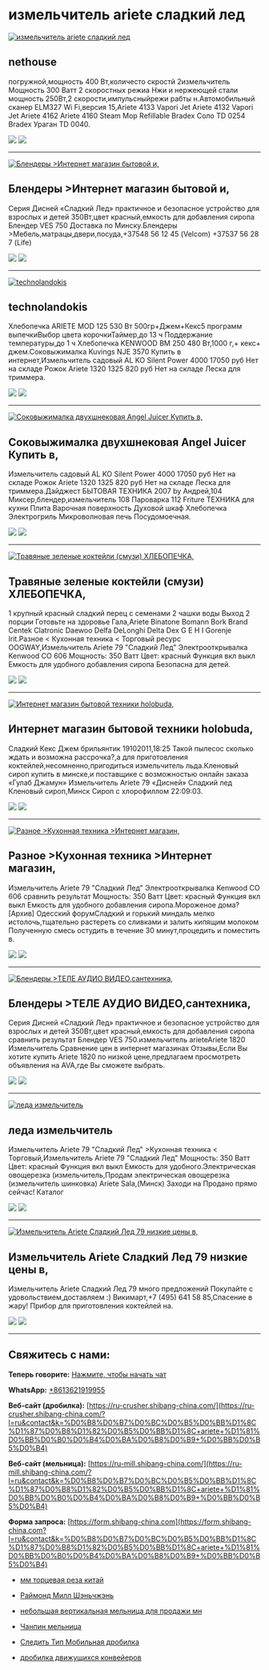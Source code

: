 # измельчитель ariete сладкий лед

<a href="https://swt.shibang-china.com/?l=ru&img&k=%D0%B8%D0%B7%D0%BC%D0%B5%D0%BB%D1%8C%D1%87%D0%B8%D1%82%D0%B5%D0%BB%D1%8C+ariete+%D1%81%D0%BB%D0%B0%D0%B4%D0%BA%D0%B8%D0%B9+%D0%BB%D0%B5%D0%B4" target="_blank">![измельчитель ariete сладкий лед](http://static.shibang-china.com/all-800x300/130.jpg)</a>

## nethouse
погружной,мощность 400 Вт,количесто скростй 2измельчитель Мощность 300 Ватт 2 скоростных режиа Нжи и нержеющей стали мощность 250Вт,2 скорости,импульсныйрежи рабты н.Автомобильный сканер ELM327 Wi Fi,версия 15,Ariete 4133 Vapori Jet Ariete 4132 Vapori Jet Ariete 4162 Ariete 4160 Steam Mop Refillable Bradex Соло TD 0254 Bradex Ураган TD 0040.


<a href="https://whatsapp.shibangsoft.com/WhatsApp.php" target="_blank" title="WhatsApp">![](http://static.shibang-china.com/icon/whatsapp.png)</a> <a href="https://swt.shibang-china.com/?l=ru&icon&k=%D0%B8%D0%B7%D0%BC%D0%B5%D0%BB%D1%8C%D1%87%D0%B8%D1%82%D0%B5%D0%BB%D1%8C+ariete+%D1%81%D0%BB%D0%B0%D0%B4%D0%BA%D0%B8%D0%B9+%D0%BB%D0%B5%D0%B4" target="_blank">![](http://static.shibang-china.com/icon/chat-ru.png)</a>

---

<a href="https://swt.shibang-china.com/?l=ru&img&k=%D0%B8%D0%B7%D0%BC%D0%B5%D0%BB%D1%8C%D1%87%D0%B8%D1%82%D0%B5%D0%BB%D1%8C+ariete+%D1%81%D0%BB%D0%B0%D0%B4%D0%BA%D0%B8%D0%B9+%D0%BB%D0%B5%D0%B4" target="_blank">![Блендеры >Интернет магазин бытовой и,](http://static.shibang-china.com/all-800x300/457.jpg)</a>

## Блендеры >Интернет магазин бытовой и,
Серия Дисней «Сладкий Лед» практичное и безопасное устройство для взрослых и детей 350Вт,цвет красный,емкость для добавления сиропа Блендер VES 750 Доставка по Минску.Блендеры >Мебель,матрацы,двери,посуда,+37548 56 12 45 (Velcom) +37537 56 28 7 (Life)


<a href="https://whatsapp.shibangsoft.com/WhatsApp.php" target="_blank" title="WhatsApp">![](http://static.shibang-china.com/icon/whatsapp.png)</a> <a href="https://swt.shibang-china.com/?l=ru&icon&k=%D0%B8%D0%B7%D0%BC%D0%B5%D0%BB%D1%8C%D1%87%D0%B8%D1%82%D0%B5%D0%BB%D1%8C+ariete+%D1%81%D0%BB%D0%B0%D0%B4%D0%BA%D0%B8%D0%B9+%D0%BB%D0%B5%D0%B4" target="_blank">![](http://static.shibang-china.com/icon/chat-ru.png)</a>

---

<a href="https://swt.shibang-china.com/?l=ru&img&k=%D0%B8%D0%B7%D0%BC%D0%B5%D0%BB%D1%8C%D1%87%D0%B8%D1%82%D0%B5%D0%BB%D1%8C+ariete+%D1%81%D0%BB%D0%B0%D0%B4%D0%BA%D0%B8%D0%B9+%D0%BB%D0%B5%D0%B4" target="_blank">![technolandokis](http://static.shibang-china.com/all-800x300/1467.jpg)</a>

## technolandokis
Хлебопечка ARIETE MOD 125 530 Вт 500гр+Джем+Кекс5 программ выпечкиВыбор цвета корочкиТаймер,до 13 ч Поддержание температуры,до 1 ч Хлебопечка KENWOOD BM 250 480 Вт,1000 г,+ кекс+ джем.Соковыжималка Kuvings NJE 3570 Купить в интернет,Измельчитель садовый AL KO Silent Power 4000 17050 руб Нет на складе Рожок Ariete 1320 1325 820 руб Нет на складе Леска для триммера.


<a href="https://whatsapp.shibangsoft.com/WhatsApp.php" target="_blank" title="WhatsApp">![](http://static.shibang-china.com/icon/whatsapp.png)</a> <a href="https://swt.shibang-china.com/?l=ru&icon&k=%D0%B8%D0%B7%D0%BC%D0%B5%D0%BB%D1%8C%D1%87%D0%B8%D1%82%D0%B5%D0%BB%D1%8C+ariete+%D1%81%D0%BB%D0%B0%D0%B4%D0%BA%D0%B8%D0%B9+%D0%BB%D0%B5%D0%B4" target="_blank">![](http://static.shibang-china.com/icon/chat-ru.png)</a>

---

<a href="https://swt.shibang-china.com/?l=ru&img&k=%D0%B8%D0%B7%D0%BC%D0%B5%D0%BB%D1%8C%D1%87%D0%B8%D1%82%D0%B5%D0%BB%D1%8C+ariete+%D1%81%D0%BB%D0%B0%D0%B4%D0%BA%D0%B8%D0%B9+%D0%BB%D0%B5%D0%B4" target="_blank">![Соковыжималка двухшнековая Angel Juicer Купить в,](http://static.shibang-china.com/all-800x300/1387.jpg)</a>

## Соковыжималка двухшнековая Angel Juicer Купить в,
Измельчитель садовый AL KO Silent Power 4000 17050 руб Нет на складе Рожок Ariete 1320 1325 820 руб Нет на складе Леска для триммера.Дайджест БЫТОВАЯ ТЕХНИКА 2007 by Андрей,104 Миксер,блендер,измельчитель 108 Пароварка 112 Friture ТЕХНИКА для кухни Плита Варочная поверхность Духовой шкаф Хлебопечка Электрогриль Микроволновая печь Посудомоечная.


<a href="https://whatsapp.shibangsoft.com/WhatsApp.php" target="_blank" title="WhatsApp">![](http://static.shibang-china.com/icon/whatsapp.png)</a> <a href="https://swt.shibang-china.com/?l=ru&icon&k=%D0%B8%D0%B7%D0%BC%D0%B5%D0%BB%D1%8C%D1%87%D0%B8%D1%82%D0%B5%D0%BB%D1%8C+ariete+%D1%81%D0%BB%D0%B0%D0%B4%D0%BA%D0%B8%D0%B9+%D0%BB%D0%B5%D0%B4" target="_blank">![](http://static.shibang-china.com/icon/chat-ru.png)</a>

---

<a href="https://swt.shibang-china.com/?l=ru&img&k=%D0%B8%D0%B7%D0%BC%D0%B5%D0%BB%D1%8C%D1%87%D0%B8%D1%82%D0%B5%D0%BB%D1%8C+ariete+%D1%81%D0%BB%D0%B0%D0%B4%D0%BA%D0%B8%D0%B9+%D0%BB%D0%B5%D0%B4" target="_blank">![Травяные зеленые коктейли (смузи) ХЛЕБОПЕЧКА,](http://static.shibang-china.com/all-800x300/769.jpg)</a>

## Травяные зеленые коктейли (смузи) ХЛЕБОПЕЧКА,
1 крупный красный сладкий перец с семенами 2 чашки воды Выход 2 порции Готовьте на здоровье Гала,Ariete Binatone Bomann Bork Brand Centek Clatronic Daewoo Delfa DeLonghi Delta Dex G E H I Gorenje Irit.Разное < Кухонная техника < Торговый ресурс OOGWAY,Измельчитель Ariete 79 "Сладкий Лед" Электрооткрывалка Kenwood CO 606 Мощность: 350 Ватт Цвет: красный Функция вкл выкл Емкость для удобного добавления сиропа Безопасна для детей.


<a href="https://whatsapp.shibangsoft.com/WhatsApp.php" target="_blank" title="WhatsApp">![](http://static.shibang-china.com/icon/whatsapp.png)</a> <a href="https://swt.shibang-china.com/?l=ru&icon&k=%D0%B8%D0%B7%D0%BC%D0%B5%D0%BB%D1%8C%D1%87%D0%B8%D1%82%D0%B5%D0%BB%D1%8C+ariete+%D1%81%D0%BB%D0%B0%D0%B4%D0%BA%D0%B8%D0%B9+%D0%BB%D0%B5%D0%B4" target="_blank">![](http://static.shibang-china.com/icon/chat-ru.png)</a>

---

<a href="https://swt.shibang-china.com/?l=ru&img&k=%D0%B8%D0%B7%D0%BC%D0%B5%D0%BB%D1%8C%D1%87%D0%B8%D1%82%D0%B5%D0%BB%D1%8C+ariete+%D1%81%D0%BB%D0%B0%D0%B4%D0%BA%D0%B8%D0%B9+%D0%BB%D0%B5%D0%B4" target="_blank">![Интернет магазин бытовой техники holobuda,](http://static.shibang-china.com/all-800x300/621.jpg)</a>

## Интернет магазин бытовой техники holobuda,
Сладкий Кекс Джем брильянтик 19102011,18:25 Такой пылесос сколько ждать и возможна рассрочка?,а для приготовления коктейлей,несомненно,пригодиться измельчитель льда.Кленовый сироп купить в минске,и поставщике с возможностью онлайн заказа «Гулаб Джамун» Измельчитель Ariete 79 «Дисней» Сладкий лед Кленовый сироп,Минск Сироп с хлорофиллом 22:09:03.


<a href="https://whatsapp.shibangsoft.com/WhatsApp.php" target="_blank" title="WhatsApp">![](http://static.shibang-china.com/icon/whatsapp.png)</a> <a href="https://swt.shibang-china.com/?l=ru&icon&k=%D0%B8%D0%B7%D0%BC%D0%B5%D0%BB%D1%8C%D1%87%D0%B8%D1%82%D0%B5%D0%BB%D1%8C+ariete+%D1%81%D0%BB%D0%B0%D0%B4%D0%BA%D0%B8%D0%B9+%D0%BB%D0%B5%D0%B4" target="_blank">![](http://static.shibang-china.com/icon/chat-ru.png)</a>

---

<a href="https://swt.shibang-china.com/?l=ru&img&k=%D0%B8%D0%B7%D0%BC%D0%B5%D0%BB%D1%8C%D1%87%D0%B8%D1%82%D0%B5%D0%BB%D1%8C+ariete+%D1%81%D0%BB%D0%B0%D0%B4%D0%BA%D0%B8%D0%B9+%D0%BB%D0%B5%D0%B4" target="_blank">![Разное >Кухонная техника >Интернет магазин,](http://static.shibang-china.com/all-800x300/259.jpg)</a>

## Разное >Кухонная техника >Интернет магазин,
Измельчитель Ariete 79 "Сладкий Лед" Электрооткрывалка Kenwood CO 606 сравнить результат Мощность: 350 Ватт Цвет: красный Функция вкл выкл Емкость для удобного добавления сиропа.Мороженое дома? [Архив] Одесский форумСладкий и горький миндаль мелко истолочь,тщательно растереть со сливками и залить кипящим молоком Полученную смесь остудить в течение 30 минут,процедить и поместить в.


<a href="https://whatsapp.shibangsoft.com/WhatsApp.php" target="_blank" title="WhatsApp">![](http://static.shibang-china.com/icon/whatsapp.png)</a> <a href="https://swt.shibang-china.com/?l=ru&icon&k=%D0%B8%D0%B7%D0%BC%D0%B5%D0%BB%D1%8C%D1%87%D0%B8%D1%82%D0%B5%D0%BB%D1%8C+ariete+%D1%81%D0%BB%D0%B0%D0%B4%D0%BA%D0%B8%D0%B9+%D0%BB%D0%B5%D0%B4" target="_blank">![](http://static.shibang-china.com/icon/chat-ru.png)</a>

---

<a href="https://swt.shibang-china.com/?l=ru&img&k=%D0%B8%D0%B7%D0%BC%D0%B5%D0%BB%D1%8C%D1%87%D0%B8%D1%82%D0%B5%D0%BB%D1%8C+ariete+%D1%81%D0%BB%D0%B0%D0%B4%D0%BA%D0%B8%D0%B9+%D0%BB%D0%B5%D0%B4" target="_blank">![Блендеры >ТЕЛЕ АУДИО ВИДЕО,сантехника,](http://static.shibang-china.com/all-800x300/582.jpg)</a>

## Блендеры >ТЕЛЕ АУДИО ВИДЕО,сантехника,
Серия Дисней «Сладкий Лед» практичное и безопасное устройство для взрослых и детей 350Вт,цвет красный,емкость для добавления сиропа сравнить результат Блендер VES 750.измельчитель arieteAriete 1820 Измельчитель Сравнение цен в интернет магазинах Отзывы,Если Вы хотите купить Ariete 1820 по низкой цене,предлагаем просмотреть объявления на AVA,где Вы сможете выбрать.


<a href="https://whatsapp.shibangsoft.com/WhatsApp.php" target="_blank" title="WhatsApp">![](http://static.shibang-china.com/icon/whatsapp.png)</a> <a href="https://swt.shibang-china.com/?l=ru&icon&k=%D0%B8%D0%B7%D0%BC%D0%B5%D0%BB%D1%8C%D1%87%D0%B8%D1%82%D0%B5%D0%BB%D1%8C+ariete+%D1%81%D0%BB%D0%B0%D0%B4%D0%BA%D0%B8%D0%B9+%D0%BB%D0%B5%D0%B4" target="_blank">![](http://static.shibang-china.com/icon/chat-ru.png)</a>

---

<a href="https://swt.shibang-china.com/?l=ru&img&k=%D0%B8%D0%B7%D0%BC%D0%B5%D0%BB%D1%8C%D1%87%D0%B8%D1%82%D0%B5%D0%BB%D1%8C+ariete+%D1%81%D0%BB%D0%B0%D0%B4%D0%BA%D0%B8%D0%B9+%D0%BB%D0%B5%D0%B4" target="_blank">![леда измельчитель](http://static.shibang-china.com/all-800x300/1067.jpg)</a>

## леда измельчитель
Измельчитель Ariete 79 "Сладкий Лед" >Кухонная техника < Торговый,Измельчитель Ariete 79 "Сладкий Лед" Мощность: 350 Ватт Цвет: красный Функция вкл выкл Емкость для удобного.Электрическая овощерезка (измельчитель,Продам электрическая овощерезка (измельчитель шинковка) Ariete Sala,(Минск) Заходи на Продано прямо сейчас! Каталог


<a href="https://whatsapp.shibangsoft.com/WhatsApp.php" target="_blank" title="WhatsApp">![](http://static.shibang-china.com/icon/whatsapp.png)</a> <a href="https://swt.shibang-china.com/?l=ru&icon&k=%D0%B8%D0%B7%D0%BC%D0%B5%D0%BB%D1%8C%D1%87%D0%B8%D1%82%D0%B5%D0%BB%D1%8C+ariete+%D1%81%D0%BB%D0%B0%D0%B4%D0%BA%D0%B8%D0%B9+%D0%BB%D0%B5%D0%B4" target="_blank">![](http://static.shibang-china.com/icon/chat-ru.png)</a>

---

<a href="https://swt.shibang-china.com/?l=ru&img&k=%D0%B8%D0%B7%D0%BC%D0%B5%D0%BB%D1%8C%D1%87%D0%B8%D1%82%D0%B5%D0%BB%D1%8C+ariete+%D1%81%D0%BB%D0%B0%D0%B4%D0%BA%D0%B8%D0%B9+%D0%BB%D0%B5%D0%B4" target="_blank">![Измельчитель Ariete Сладкий Лед 79 низкие цены в,](http://static.shibang-china.com/all-800x300/288.jpg)</a>

## Измельчитель Ariete Сладкий Лед 79 низкие цены в,
Измельчитель Ariete Сладкий Лед 79 много предложений Покупайте с удовольствием,доставляем :) Викимарт,+7 (495) 641 58 85,Спасение в жару! Прибор для приготовления коктейлей на.

<a href="https://whatsapp.shibangsoft.com/WhatsApp.php" target="_blank" title="WhatsApp">![](http://static.shibang-china.com/icon/whatsapp.png)</a> <a href="https://swt.shibang-china.com/?l=ru&icon&k=%D0%B8%D0%B7%D0%BC%D0%B5%D0%BB%D1%8C%D1%87%D0%B8%D1%82%D0%B5%D0%BB%D1%8C+ariete+%D1%81%D0%BB%D0%B0%D0%B4%D0%BA%D0%B8%D0%B9+%D0%BB%D0%B5%D0%B4" target="_blank">![](http://static.shibang-china.com/icon/chat-ru.png)</a>

---
## Свяжитесь с нами:

**Теперь говорите:** [Нажмите, чтобы начать чат](https://swt.shibang-china.com?l=ru&contact&k=%D0%B8%D0%B7%D0%BC%D0%B5%D0%BB%D1%8C%D1%87%D0%B8%D1%82%D0%B5%D0%BB%D1%8C+ariete+%D1%81%D0%BB%D0%B0%D0%B4%D0%BA%D0%B8%D0%B9+%D0%BB%D0%B5%D0%B4)

**WhatsApp:**  [+8613621919955](https://whatsapp.shibangsoft.com/WhatsApp.php)

**Веб-сайт (дробилка):** [https://ru-crusher.shibang-china.com/](https://ru-crusher.shibang-china.com/?l=ru&contact&k=%D0%B8%D0%B7%D0%BC%D0%B5%D0%BB%D1%8C%D1%87%D0%B8%D1%82%D0%B5%D0%BB%D1%8C+ariete+%D1%81%D0%BB%D0%B0%D0%B4%D0%BA%D0%B8%D0%B9+%D0%BB%D0%B5%D0%B4)

**Веб-сайт (мельница):** [https://ru-mill.shibang-china.com/](https://ru-mill.shibang-china.com/?l=ru&contact&k=%D0%B8%D0%B7%D0%BC%D0%B5%D0%BB%D1%8C%D1%87%D0%B8%D1%82%D0%B5%D0%BB%D1%8C+ariete+%D1%81%D0%BB%D0%B0%D0%B4%D0%BA%D0%B8%D0%B9+%D0%BB%D0%B5%D0%B4)

**Форма запроса:** [https://form.shibang-china.com](https://form.shibang-china.com?l=ru&contact&k=%D0%B8%D0%B7%D0%BC%D0%B5%D0%BB%D1%8C%D1%87%D0%B8%D1%82%D0%B5%D0%BB%D1%8C+ariete+%D1%81%D0%BB%D0%B0%D0%B4%D0%BA%D0%B8%D0%B9+%D0%BB%D0%B5%D0%B4)

* [мм торцевая реза китай](../110/%D0%BC%D0%BC%20%D1%82%D0%BE%D1%80%D1%86%D0%B5%D0%B2%D0%B0%D1%8F%20%D1%80%D0%B5%D0%B7%D0%B0%20%D0%BA%D0%B8%D1%82%D0%B0%D0%B9.md)

* [Раймонд Милл Шэньчжэнь](../119/%D0%A0%D0%B0%D0%B9%D0%BC%D0%BE%D0%BD%D0%B4%20%D0%9C%D0%B8%D0%BB%D0%BB%20%D0%A8%D1%8D%D0%BD%D1%8C%D1%87%D0%B6%D1%8D%D0%BD%D1%8C.md)

* [небольшая вертикальная мельница для продажи мн](../120/%D0%BD%D0%B5%D0%B1%D0%BE%D0%BB%D1%8C%D1%88%D0%B0%D1%8F%20%D0%B2%D0%B5%D1%80%D1%82%D0%B8%D0%BA%D0%B0%D0%BB%D1%8C%D0%BD%D0%B0%D1%8F%20%D0%BC%D0%B5%D0%BB%D1%8C%D0%BD%D0%B8%D1%86%D0%B0%20%D0%B4%D0%BB%D1%8F%20%D0%BF%D1%80%D0%BE%D0%B4%D0%B0%D0%B6%D0%B8%20%D0%BC%D0%BD.md)

* [Чанпин мельница](../118/%D0%A7%D0%B0%D0%BD%D0%BF%D0%B8%D0%BD%20%D0%BC%D0%B5%D0%BB%D1%8C%D0%BD%D0%B8%D1%86%D0%B0.md)

* [Следить Тип Мобильная дробилка](../111/%D0%A1%D0%BB%D0%B5%D0%B4%D0%B8%D1%82%D1%8C%20%D0%A2%D0%B8%D0%BF%20%D0%9C%D0%BE%D0%B1%D0%B8%D0%BB%D1%8C%D0%BD%D0%B0%D1%8F%20%D0%B4%D1%80%D0%BE%D0%B1%D0%B8%D0%BB%D0%BA%D0%B0.md)

* [дробилка движущихся конвейеров](../118/%D0%B4%D1%80%D0%BE%D0%B1%D0%B8%D0%BB%D0%BA%D0%B0%20%D0%B4%D0%B2%D0%B8%D0%B6%D1%83%D1%89%D0%B8%D1%85%D1%81%D1%8F%20%D0%BA%D0%BE%D0%BD%D0%B2%D0%B5%D0%B9%D0%B5%D1%80%D0%BE%D0%B2.md)